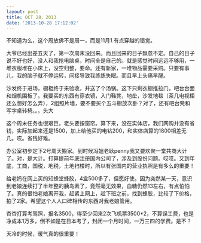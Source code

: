 ```yaml
---
layout: post
title: OCT 28，2013
date: '2013-10-28 17:12:02'
---
```



不知道为么，这个周放佛不是周一，而是11月1.有点穿越的错觉。

大爷已经出差五天了，第一次周末没回来。而且回来的日子飘忽不定。自己的日子说不好也好，没人和我抢电脑桌，时间全是自己的。就是感觉时间远远不够用，一堆衣服堆在小床上，没空归整，要命。还有新家，一堆物品需要采购。只要有事儿，我的脑子就不停运转，间接导致我练练失眠。而且早上头痛早醒。

沙发终于进场，橱柜终于来验收，并送了个汤锅。这下只剩衣橱推拉门，吧台台面和烟机围板了。我要买的东西有穿衣镜，入门鞋凳，地垫，沙发地毯（茶几电视柜还么想好怎么弄），2组照片墙，要不要买个五斗橱放次卧？对了，还有吧台凳和写字桌转椅。。。头大

这个周末任务也很艰巨，老头要按窗帘。算下来，没在实体店，我们网购并没有省钱，实际加起来还是1500，加上给他买的电钻200，和实体店算的1800相差无几。哎。省钱好难。

办公室初步定下2号周天搬家。到时候冯姐老耿penny我又要欢聚一堂共商大计了。对，是大计。打算提前年底注册国内公司了，涉及到股份问题。哎哎。又到年底，工商，国税，地税，土地扫楼时，所以有张国内的营业执照是有多么的重要！

给老妈在网上买的知蜂堂蜂胶，4盒500多了，但愿好使。因为突然某一天，意识到老娘连续打了半年整的胰岛素了，竟然毫无效果，血糖仍然13左右，有点怕怕了。真的很怕老娘离开我，赶紧上网上，趁下班之前，找到蜂胶，比较了下价格，拍了2家。希望这个人人口碑相传的东西对我老娘管用。

杏杏打算考驾照，报名3500，得至少回来2次飞机票3500*2，不算误工费，也是净成本1万多，倒不如是在日本考了，封闭一个月时间，一万三四的学费。是不？

天冷的时候，暖气真的很重要！


